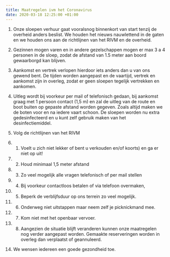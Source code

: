 ```yaml
---
title: Maatregelen ivm het Coronavirus
date: 2020-03-18 12:25:00 +01:00
---
```


1. Onze sloepen verhuur gaat vooralsnog binnenkort van start  tenzij de overheid anders beslist. We houden het nieuws nauwlettend in de gaten en we houden ons aan de richtlijnen van het RIVM en de overheid.

2. Gezinnen mogen varen en in andere gezelschappen mogen er max 3 a 4 personen in de sloep, zodat de afstand van 1.5 meter aan boord gewaarborgd kan blijven.

3. Aankomst en vertrek verlopen hierdoor iets anders dan u van ons gewend bent.
De tijden worden aangepast en de vaartijd, vertrek en aankomst zijn in overleg, zodat er geen sloepen tegelijk vertrekken en aankomen.

4. Uitleg wordt bij voorkeur per mail of telefonisch gedaan, bij aankomst graag met 1 persoon contact (1,5 m) en zal de uitleg van de route en boot buiten op gepaste afstand worden gegeven. Zoals altijd maken we de boten voor en na iedere vaart schoon.  De sloepen worden nu extra gedesinfecteerd en u kunt zelf gebruik maken van het desinfectiemiddel.

5. Volg  de richtlijnen van het RIVM

5. 1. Voelt u zich niet lekker of bent u verkouden en/of koorts) en ga er niet op uit!
5. 2. Houd minimaal 1,5 meter afstand
5. 3. Zo veel mogelijk alle vragen telefonisch of per mail stellen
5. 4. Bij voorkeur contactloos betalen of via telefoon overmaken,
5. 5. Beperk de verblijfsduur op ons terrein zo veel mogelijk.
5. 6. Onderweg niet uitstappen maar neem zelf je picknickmand mee.
5. 7. Kom niet met het openbaar vervoer.
5. 8. Aangezien de situatie blijft veranderen kunnen onze maatregelen nog verder aangepast worden. Gemaakte reserveringen worden in overleg dan verplaatst of geannuleerd.

6. We wensen iedereen een goede gezondheid toe.
